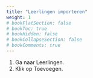 ```yaml
---
title: "Leerlingen importeren"
weight: 1
# bookFlatSection: false
# bookToc: true
# bookHidden: false
# bookCollapseSection: false
# bookComments: true
---
```


1. Ga naar Leerlingen.
2. Klik op Toevoegen.
